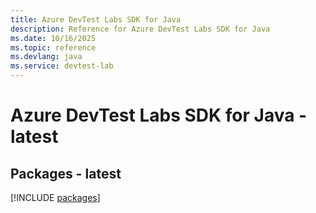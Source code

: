 ```yaml
---
title: Azure DevTest Labs SDK for Java
description: Reference for Azure DevTest Labs SDK for Java
ms.date: 10/16/2025
ms.topic: reference
ms.devlang: java
ms.service: devtest-lab
---
```

# Azure DevTest Labs SDK for Java - latest
## Packages - latest
[!INCLUDE [packages](devtest-labs-index.md)]
